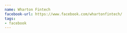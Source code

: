 ```yaml
---
name: Wharton Fintech
facebook-url: https://www.facebook.com/whartonfintech/
tags:
- facebook
---
```

